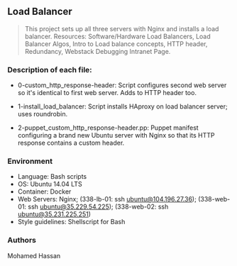 ## Load Balancer

> This project sets up all three servers with Nginx and installs a load balancer. Resources: Software/Hardware Load Balancers, Load Balancer Algos, Intro to Load balance concepts, HTTP header, Redundancy, Webstack Debugging Intranet Page.

### Description of each file:

* 0-custom_http_response-header: Script configures second web server so it's identical to first web server. Adds to HTTP header too.

* 1-install_load_balancer: Script installs HAproxy on load balancer server; uses roundrobin.

* 2-puppet_custom_http_response-header.pp: Puppet manifest configuring a brand new Ubuntu server with Nginx so that its HTTP response contains a custom header.

### Environment
* Language: Bash scripts
* OS: Ubuntu 14.04 LTS
* Container: Docker
* Web Servers: Nginx; (338-lb-01: ssh ubuntu@104.196.27.36); (338-web-01: ssh ubuntu@35.229.54.225); (338-web-02: ssh ubuntu@35.231.225.251)
* Style guidelines: Shellscript for Bash

### Authors
Mohamed Hassan